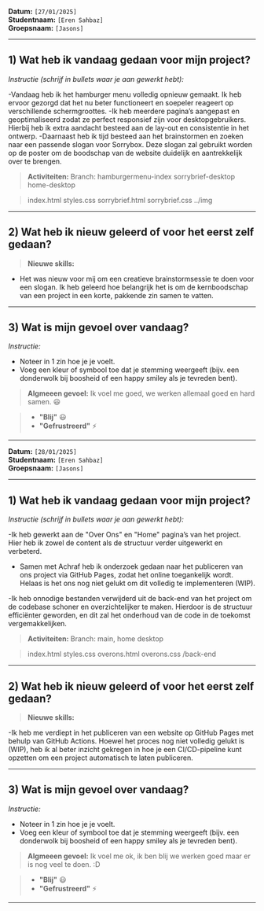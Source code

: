 **Datum:** `[27/01/2025]`  
**Studentnaam:** `[Eren Sahbaz]`  
**Groepsnaam:** `[Jasons]`

---

## 1) Wat heb ik vandaag gedaan voor mijn project?

_Instructie (schrijf in bullets waar je aan gewerkt hebt):_

-Vandaag heb ik het hamburger menu volledig opnieuw gemaakt. Ik heb ervoor gezorgd dat het nu beter functioneert en soepeler reageert op verschillende schermgroottes.
-Ik heb meerdere pagina’s aangepast en geoptimaliseerd zodat ze perfect responsief zijn voor desktopgebruikers. Hierbij heb ik extra aandacht besteed aan de lay-out en consistentie in het ontwerp.
-Daarnaast heb ik tijd besteed aan het brainstormen en zoeken naar een passende slogan voor Sorrybox. Deze slogan zal gebruikt worden op de poster om de boodschap van de website duidelijk en aantrekkelijk over te brengen.

> **Activiteiten:**
> Branch: hamburgermenu-index sorrybrief-desktop home-desktop

> index.html
> styles.css
> sorrybrief.html
> sorrybrief.css
> ../img

---

## 2) Wat heb ik nieuw geleerd of voor het eerst zelf gedaan?

> **Nieuwe skills:**

- Het was nieuw voor mij om een creatieve brainstormsessie te doen voor een slogan. Ik heb geleerd hoe belangrijk het is om de kernboodschap van een project in een korte, pakkende zin samen te vatten.

---

## 3) Wat is mijn gevoel over vandaag?

_Instructie:_

- Noteer in 1 zin hoe je je voelt.
- Voeg een kleur of symbool toe dat je stemming weergeeft (bijv. een donderwolk bij boosheid of een happy smiley als je tevreden bent).

> **Algmeeen gevoel:** Ik voel me goed, we werken allemaal goed en hard samen. :smiley:

> - **"Blij"** :smiley:
> - **"Gefrustreerd"** :zap:

---

**Datum:** `[28/01/2025]`  
**Studentnaam:** `[Eren Sahbaz]`  
**Groepsnaam:** `[Jasons]`

---

## 1) Wat heb ik vandaag gedaan voor mijn project?

_Instructie (schrijf in bullets waar je aan gewerkt hebt):_

-Ik heb gewerkt aan de "Over Ons" en "Home" pagina’s van het project. Hier heb ik zowel de content als de structuur verder uitgewerkt en verbeterd.

- Samen met Achraf heb ik onderzoek gedaan naar het publiceren van ons project via GitHub Pages, zodat het online toegankelijk wordt. Helaas is het ons nog niet gelukt om dit volledig te implementeren (WIP).

-Ik heb onnodige bestanden verwijderd uit de back-end van het project om de codebase schoner en overzichtelijker te maken. Hierdoor is de structuur efficiënter geworden, en dit zal het onderhoud van de code in de toekomst vergemakkelijken.

> **Activiteiten:**
> Branch: main, home desktop

> index.html
> styles.css
> overons.html
> overons.css
> /back-end

---

## 2) Wat heb ik nieuw geleerd of voor het eerst zelf gedaan?

> **Nieuwe skills:**

-Ik heb me verdiept in het publiceren van een website op GitHub Pages met behulp van GitHub Actions. Hoewel het proces nog niet volledig gelukt is (WIP), heb ik al beter inzicht gekregen in hoe je een CI/CD-pipeline kunt opzetten om een project automatisch te laten publiceren.

---

## 3) Wat is mijn gevoel over vandaag?

_Instructie:_

- Noteer in 1 zin hoe je je voelt.
- Voeg een kleur of symbool toe dat je stemming weergeeft (bijv. een donderwolk bij boosheid of een happy smiley als je tevreden bent).

> **Algmeeen gevoel:** Ik voel me ok, ik ben blij we werken goed maar er is nog veel te doen. :D

> - **"Blij"** :smiley:
> - **"Gefrustreerd"** :zap:

---
